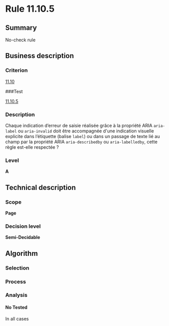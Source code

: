 # Rule 11.10.5

## Summary

No-check rule

## Business description

### Criterion

[11.10](http://references.modernisation.gouv.fr/referentiel-technique-0#crit-11-10)

###Test

[11.10.5](http://references.modernisation.gouv.fr/referentiel-technique-0#test-11-10-5)

### Description

Chaque indication d’erreur de saisie r&eacute;alis&eacute;e gr&acirc;ce &agrave; la propri&eacute;t&eacute; ARIA `aria-label` ou `aria-invalid` doit &ecirc;tre accompagn&eacute;e d'une indication visuelle explicite dans l’&eacute;tiquette (balise `label`) ou dans un passage de texte li&eacute; au champ par la propri&eacute;t&eacute; ARIA `aria-describedby` ou `aria-labelledby`, cette r&egrave;gle est-elle respect&eacute;e ?

### Level

**A**

## Technical description

### Scope

**Page**

### Decision level

**Semi-Decidable**

## Algorithm

### Selection

### Process

### Analysis

#### No Tested 

In all cases

